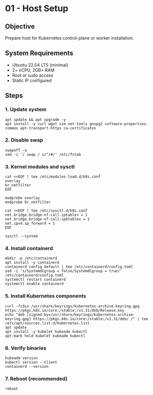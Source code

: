 # 01 - Host Setup

## Objective
Prepare host for Kubernetes control-plane or worker installation.

## System Requirements
- Ubuntu 22.04 LTS (minimal)
- 2+ vCPU, 2GB+ RAM
- Root or sudo access
- Static IP configured

## Steps

### 1. Update system
```
apt update && apt upgrade -y
apt install -y curl wget vim net-tools gnupg2 software-properties-common apt-transport-https ca-certificates
```

### 2. Disable swap
```
swapoff -a
sed -i '/ swap / s/^/#/' /etc/fstab
```

### 3. Kernel modules and sysctl
```
cat <<EOF | tee /etc/modules-load.d/k8s.conf
overlay
br_netfilter
EOF

modprobe overlay
modprobe br_netfilter

cat <<EOF | tee /etc/sysctl.d/k8s.conf
net.bridge.bridge-nf-call-iptables = 1
net.bridge.bridge-nf-call-ip6tables = 1
net.ipv4.ip_forward = 1
EOF

sysctl --system
```

### 4. Install containerd
```
mkdir -p /etc/containerd
apt install -y containerd
containerd config default | tee /etc/containerd/config.toml
sed -i 's/SystemdCgroup = false/SystemdCgroup = true/' /etc/containerd/config.toml
systemctl restart containerd
systemctl enable containerd
```

### 5. Install Kubernetes components
```
curl -fsSLo /usr/share/keyrings/kubernetes-archive-keyring.gpg https://pkgs.k8s.io/core:/stable:/v1.31/deb/Release.key
echo "deb [signed-by=/usr/share/keyrings/kubernetes-archive-keyring.gpg] https://pkgs.k8s.io/core:/stable:/v1.31/deb/ /" | tee /etc/apt/sources.list.d/kubernetes.list
apt update
apt install -y kubelet kubeadm kubectl
apt-mark hold kubelet kubeadm kubectl
```

### 6. Verify binaries
```
kubeadm version
kubectl version --client
containerd --version
```

### 7. Reboot (recommended)
```
reboot
```
